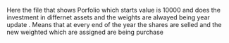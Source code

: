 Here the file that shows Porfolio which starts value is 10000 and does the investment in differnet assets and the weights are alwayed being year update . Means that at every end of the year the shares are selled and the new weighted which are assigned are being purchase

